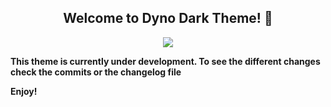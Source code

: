 <h2 align="center" >Welcome to Dyno Dark Theme! 💚</h2>
<p align="center" >
    <img  src="https://github.com/kodiexp/dyno-dark-theme-vscode/blob/main/logo.png">
</p>

<p>
    <B>This theme is currently under development. 
    To see the different changes check the commits or the changelog file</B>
</p> 


**Enjoy!**
